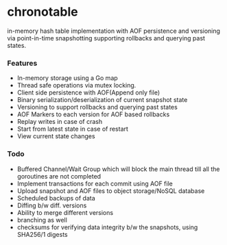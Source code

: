 # chronotable
in-memory hash table implementation with AOF persistence and versioning via point-in-time snapshotting supporting rollbacks and querying past states.

### Features
- In-memory storage using a Go map
- Thread safe operations via mutex locking.
- Client side persistence with AOF(Append only file)
- Binary serialization/deserialization of current snapshot state
- Versioning to support rollbacks and querying past states
- AOF Markers to each version for AOF based rollbacks
- Replay writes in case of crash
- Start from latest state in case of restart
- View current state changes

### Todo
- Buffered Channel/Wait Group which will block the main thread till all the goroutines are not completed
- Implement transactions for each commit using AOF file
- Upload snapshot and AOF files to object storage/NoSQL database
- Scheduled backups of data
- Diffing b/w diff. versions
- Ability to merge different versions
- branching as well
- checksums for verifying data integrity b/w the snapshots, using SHA256/1 digests
